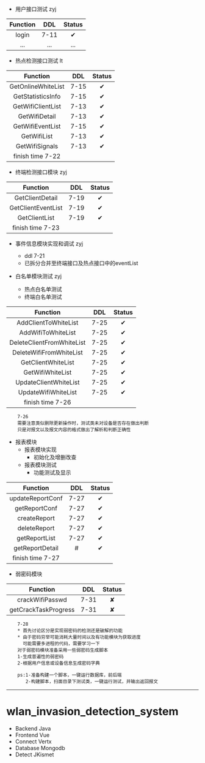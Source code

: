 * 用户接口测试 zyj

| Function | DDL | Status |
| :-: | :-: | :-: |
| login | 7-11 | ✔ |
| ... | ... | ... |

* 热点检测接口测试 lt

| Function | DDL | Status |
| :-: | :-: | :-: |
| GetOnlineWhiteList | 7-15 | ✔ |
| GetStatisticsInfo | 7-15 | ✔ |
| GetWifiClientList | 7-13 | ✔ |
| GetWifiDetail | 7-13 | ✔ |
| GetWifiEventList | 7-15 | ✔ |
| GetWifiList | 7-13 | ✔ |
| GetWifiSignals | 7-13 | ✔ |
| finish time 7-22 |

* 终端检测接口模块 zyj

| Function | DDL | Status |
| :-: | :-: | :-: |
| GetClientDetail | 7-19 | ✔ |
| GetClientEventList | 7-19 | ✔ |
| GetClientList | 7-19 | ✔ |
| finish time 7-23 |

* 事件信息模块实现和调试 zyj
    * ddl 7-21
    * 已拆分合并至终端接口及热点接口中的eventList

* 白名单模块测试 zyj
    * 热点白名单测试
    * 终端白名单测试
    
| Function | DDL | Status |
| :-: | :-: | :-: |
| AddClientToWhiteList | 7-25 | ✔ |
| AddWifiToWhiteList | 7-25 | ✔ |
| DeleteClientFromWhiteList | 7-25 | ✔ |
| DeleteWifiFromWhiteList | 7-25 | ✔ |
| GetClientWhiteList | 7-25 | ✔ |
| GetWifiWhiteList | 7-25 | ✔ |
| UpdateClientWhiteList | 7-25 | ✔ |
| UpdateWifiWhiteList | 7-25 | ✔ |
| finish time 7-26 |

```$xslt
    7-26
    需要注意类似删除更新操作时，测试类未对设备是否存在做出判断
    只是对报文以及报文内容的格式做出了解析和判断正确性
```

* 报表模块
    * 报表模块实现
        * 初始化及增删改查
    * 报表模块测试
        * 功能测试及显示

| Function | DDL | Status |
| :-: | :-: | :-: |
| updateReportConf | 7-27 | ✔ |
| getReportConf | 7-27 | ✔ |
| createReport | 7-27 | ✔ |
| deleteReport | 7-27 | ✔ |
| getReportList | 7-27 | ✔ |
| getReportDetail | # | ✔ |
| finish time 7-27 |

* 弱密码模块

| Function | DDL | Status |
| :-: | :-: | :-: |
| crackWifiPasswd | 7-31 | ✘ |
| getCrackTaskProgress | 7-31 | ✘ |

```aidl
    7-28
    * 首先讨论区分是实现弱密码的检测还是破解的功能
    * 由于密码穷举可能消耗大量时间以及有功能模块为获取进度
      可能需要多进程的代码，需要学习一下
    对于弱密码模块准备采用一些弱密码生成脚本
    1-生成普遍性的弱密码
    2-根据用户信息或设备信息生成密码字典
    
    ps:1-准备构建一个脚本，一键运行数据库，前后端
       2-构建脚本，扫面目录下测试类，一键运行测试，并输出返回报文
```

***
# wlan_invasion_detection_system
* Backend Java
* Frontend Vue
* Connect Vertx
* Database Mongodb
* Detect JKismet
